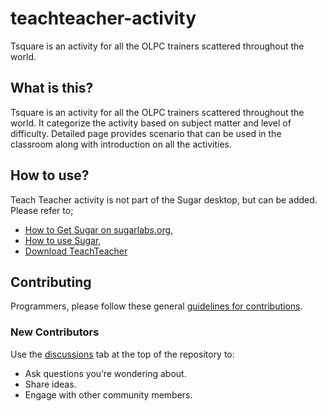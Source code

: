 # teachteacher-activity
Tsquare is an activity for all the OLPC trainers scattered throughout the world.

## What is this?

Tsquare is an activity for all the OLPC trainers scattered throughout the world. It categorize the activity based on subject matter and level of difficulty. Detailed page provides scenario that can be used in the classroom along with introduction on all the activities. 

## How to use?

Teach Teacher activity is not part of the Sugar desktop, but can be added.  Please refer to;

* [How to Get Sugar on sugarlabs.org](https://sugarlabs.org/),
* [How to use Sugar](https://help.sugarlabs.org/),
* [Download TeachTeacher](https://activities.sugarlabs.org/en-US/sugar/addon/4455)

## Contributing

Programmers, please follow these general
[guidelines for contributions](https://github.com/sugarlabs/sugar-docs/blob/master/src/contributing.md).

### New Contributors

Use the [discussions](https://github.com/sugarlabs/musicblocks-v4-lib/discussions) tab at the top of the
repository to:

- Ask questions you’re wondering about.
- Share ideas.
- Engage with other community members.
